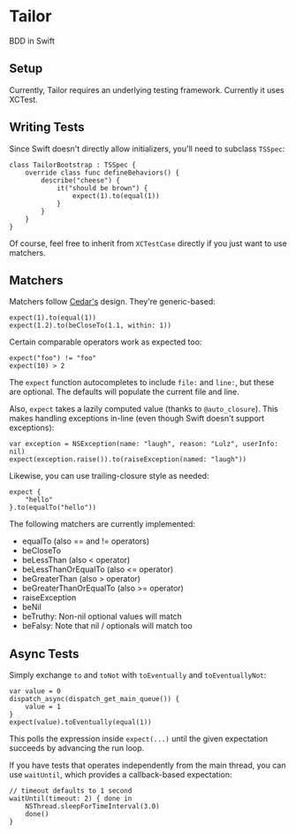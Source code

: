 Tailor
======

BDD in Swift

Setup
-----

Currently, Tailor requires an underlying testing framework. Currently it uses XCTest.


Writing Tests
-------------

Since Swift doesn't directly allow initializers, you'll need to subclass ``TSSpec``:

    class TailorBootstrap : TSSpec {
        override class func defineBehaviors() {
            describe("cheese") {
                it("should be brown") {
                    expect(1).to(equal(1))
                }
            }
        }
    }


Of course, feel free to inherit from ``XCTestCase`` directly if you just want to use
matchers.


Matchers
--------

Matchers follow [Cedar's](https://github.com/pivotal/cedar) design. They're generic-based:

    expect(1).to(equal(1))
    expect(1.2).to(beCloseTo(1.1, within: 1))
    
Certain comparable operators work as expected too:

    expect("foo") != "foo"
    expect(10) > 2

The ``expect`` function autocompletes to include ``file:`` and ``line:``, but these are optional.
The defaults will populate the current file and line.

Also, ``expect`` takes a lazily computed value (thanks to ``@auto_closure``). This makes handling
exceptions in-line (even though Swift doesn't support exceptions):

    var exception = NSException(name: "laugh", reason: "Lulz", userInfo: nil)
    expect(exception.raise()).to(raiseException(named: "laugh"))

Likewise, you can use trailing-closure style as needed:

    expect {
        "hello"
    }.to(equalTo("hello"))

The following matchers are currently implemented:

- equalTo (also == and != operators)
- beCloseTo
- beLessThan (also < operator)
- beLessThanOrEqualTo (also <= operator)
- beGreaterThan (also > operator)
- beGreaterThanOrEqualTo (also >= operator)
- raiseException
- beNil
- beTruthy: Non-nil optional values will match
- beFalsy: Note that nil / optionals will match too

Async Tests
-----------

Simply exchange ``to`` and ``toNot`` with ``toEventually`` and ``toEventuallyNot``:

    var value = 0
    dispatch_async(dispatch_get_main_queue()) {
        value = 1
    }
    expect(value).toEventually(equal(1))

This polls the expression inside ``expect(...)`` until the given expectation succeeds by
advancing the run loop.

If you have tests that operates independently from the main thread, you can use ``waitUntil``,
which provides a callback-based expectation:

    // timeout defaults to 1 second
    waitUntil(timeout: 2) { done in
        NSThread.sleepForTimeInterval(3.0)
        done()
    }




